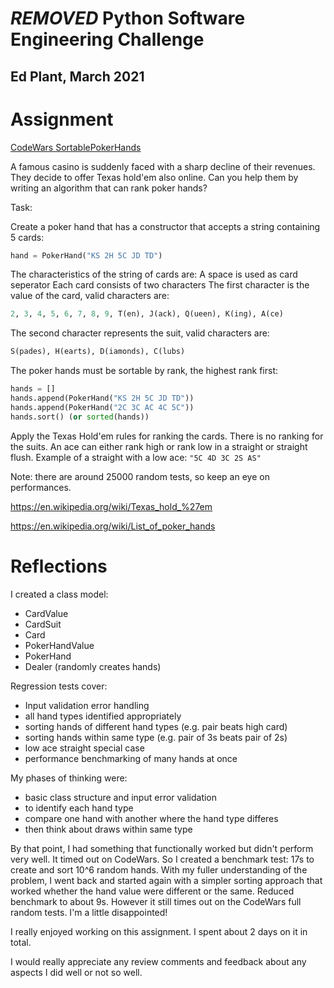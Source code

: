 # ***REMOVED*** Python Software Engineering Challenge
## Ed Plant, March 2021

# Assignment
 
[CodeWars SortablePokerHands](https://www.codewars.com/kata/586423aa39c5abfcec0001e6/train/python)

A famous casino is suddenly faced with a sharp decline of their revenues.
They decide to offer Texas hold'em also online.
Can you help them by writing an algorithm that can rank poker hands?

Task:

Create a poker hand that has a constructor that accepts a string containing 5 cards:
```python
hand = PokerHand("KS 2H 5C JD TD")
```
The characteristics of the string of cards are:
A space is used as card seperator
Each card consists of two characters
The first character is the value of the card, valid characters are:
```python
2, 3, 4, 5, 6, 7, 8, 9, T(en), J(ack), Q(ueen), K(ing), A(ce)
```
The second character represents the suit, valid characters are:
```python
S(pades), H(earts), D(iamonds), C(lubs)
```

The poker hands must be sortable by rank, the highest rank first:
```python
hands = []
hands.append(PokerHand("KS 2H 5C JD TD"))
hands.append(PokerHand("2C 3C AC 4C 5C"))
hands.sort() (or sorted(hands))
```
Apply the Texas Hold'em rules for ranking the cards.
There is no ranking for the suits.
An ace can either rank high or rank low in a straight or straight flush. Example of a straight with a low ace:
`"5C 4D 3C 2S AS"`

Note: there are around 25000 random tests, so keep an eye on performances.

https://en.wikipedia.org/wiki/Texas_hold_%27em

https://en.wikipedia.org/wiki/List_of_poker_hands

# Reflections
I created a class model:
- CardValue
- CardSuit
- Card
- PokerHandValue
- PokerHand
- Dealer (randomly creates hands)

Regression tests cover:
- Input validation error handling
- all hand types identified appropriately
- sorting hands of different hand types (e.g. pair beats high card)
- sorting hands within same type (e.g. pair of 3s beats pair of 2s)
- low ace straight special case
- performance benchmarking of many hands at once

My phases of thinking were:
- basic class structure and input error validation
- to identify each hand type
- compare one hand with another where the hand type differes
- then think about draws within same type

By that point, I had something that functionally worked but didn't perform very well. It timed out on CodeWars. So I created a benchmark test: 17s to create and sort 10^6 random hands.
With my fuller understanding of the problem, I went back and started again with a simpler sorting approach that worked whether the hand value were different or the same.
Reduced benchmark to about 9s.
However it still times out on the CodeWars full random tests. I'm a little disappointed!

I really enjoyed working on this assignment. I spent about 2 days on it in total.

I would really appreciate any review comments and feedback about any aspects I did well or not so well.
